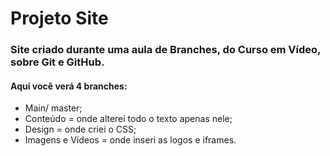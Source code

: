 # Projeto Site
### Site criado durante uma aula de Branches, do **Curso em Vídeo**, sobre Git e GitHub.

#### Aqui você verá 4 branches:
* Main/ master;
* Conteúdo = onde alterei todo o texto apenas nele;
* Design = onde criei o CSS;
* Imagens e Vídeos = onde inseri as logos e iframes.
